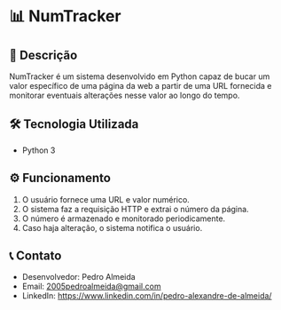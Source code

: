 # 📊 NumTracker

## 📌 Descrição
NumTracker é um sistema desenvolvido em Python capaz de bucar um valor específico de uma página da web a partir de uma URL fornecida e monitorar eventuais alterações nesse valor ao longo do tempo.

## 🛠 Tecnologia Utilizada
- Python 3

## ⚙️ Funcionamento
1. O usuário fornece uma URL e valor numérico.
2. O sistema faz a requisição HTTP e extrai o número da página.
3. O número é armazenado e monitorado periodicamente.
4. Caso haja alteração, o sistema notifica o usuário.

## 📞 Contato
- Desenvolvedor: Pedro Almeida
- Email: 2005pedroalmeida@gmail.com
- LinkedIn: https://www.linkedin.com/in/pedro-alexandre-de-almeida/
